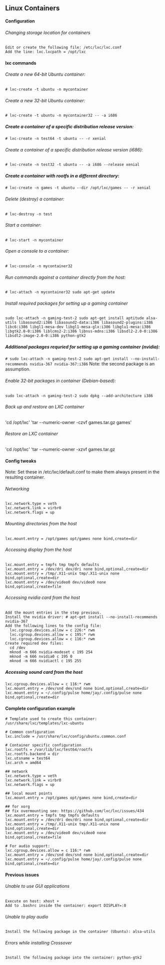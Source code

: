 ## Linux Containers

#### Configuration

###### Changing storage location for containers
    Edit or create the following file: /etc/lxc/lxc.conf
    Add the line: lxc.lxcpath = /opt/lxc

#### lxc commands

###### Create a new 64-bit Ubuntu container:
  `# lxc-create -t ubuntu -n mycontainer`

###### Create a new 32-bit Ubuntu container:
  `# lxc-create -t ubuntu -n mycontainer32 -- -a i686`

##### Create a container of a specific distribution release version:
  `# lxc-create -n test64 -t ubuntu -- -r xenial`

###### Create a container of a specific distribution release version (i686):
  `# lxc-create -n test32 -t ubuntu -- -a i686 --release xenial`

##### Create a container with rootfs in a different directory:
  `# lxc-create -n games -t ubuntu --dir /opt/lxc/games -- -r xenial`

###### Delete (destroy) a container:
  `# lxc-destroy -n test`

###### Start a container:
  `# lxc-start -n mycontainer`

###### Open a console to a container:
  `# lxc-console -n mycontainer32`

###### Run commands against a container directly from the host:
  `# lxc-attach -n mycontainer32 sudo apt-get update`

###### Install required packages for setting up a gaming container
  `sudo lxc-attach -n gaming-test-2 sudo apt-get install aptitude alsa-utils libasound2:i386 libasound2-data:i386 libasound2-plugins:i386 libc6:i386 libgl1-mesa-dev libgl1-mesa-glx:i386 libglu1-mesa:i386 libgtk2.0-0:i386 liblcms2-2:i386 libnss-mdns:i386 libsdl2-2.0-0:i386 libsdl2-image-2.0-0:i386 python-gtk2`

##### Additional packages requried for setting up a gaming container (nvidia):
  `# sudo lxc-attach -n gaming-test-2 sudo apt-get install --no-install-recommends nvidia-367 nvidia-367:i386` Note: the second package is an assumption.

###### Enable 32-bit packages in container (Debian-based):
  `sudo lxc-attach -n gaming-test-2 sudo dpkg --add-architecture i386`

###### Back up and restore an LXC container
  'cd /opt/lxc'
  'tar --numeric-owner -czvf games.tar.gz games'

###### Restore an LXC container
  'cd /opt/lxc'
  'tar --numeric-owner -xzvf games.tar.gz


#### Config tweaks

Note: Set these in /etc/lxc/default.conf to make them always present in the resulting container.

###### Networking
    lxc.network.type = veth
    lxc.network.link = virbr0
    lxc.network.flags = up

###### Mounting directories from the host
    lxc.mount.entry = /opt/games opt/games none bind,create=dir

###### Accessing display from the host
    lxc.mount.entry = tmpfs tmp tmpfs defaults
    lxc.mount.entry = /dev/dri dev/dri none bind,optional,create=dir
    lxc.mount.entry = /tmp/.X11-unix tmp/.X11-unix none bind,optional,create=dir
    lxc.mount.entry = /dev/video0 dev/video0 none bind,optional,create=file

###### Accessing nvidia card from the host
    Add the mount entries in the step previous.
    Install the nvidia driver: # apt-get install --no-install-recommends nvidia-367
    Add the following lines to the config file:
      lxc.cgroup.devices.allow = c 226:* rwm
      lxc.cgroup.devices.allow = c 195:* rwm
      lxc.cgroup.devices.allow = c 116:* rwm
    Create required dev files:
      cd /dev
      mknod -m 666 nvidia-modeset c 195 254
      mknod -m 666 nvidia0 c 195 0
      mknod -m 666 nvidiactl c 195 255

##### Accessing sound card from the host
    lxc.cgroup.devices.allow = c 116:* rwm
    lxc.mount.entry = /dev/snd dev/snd none bind,optional,create=dir
    lxc.mount.entry = ~/.config/pulse home/jay/.config/pulse none bind,optional,create=dir


#### Complete configuration example
    # Template used to create this container: /usr/share/lxc/templates/lxc-ubuntu

    # Common configuration
    lxc.include = /usr/share/lxc/config/ubuntu.common.conf

    # Container specific configuration
    lxc.rootfs = /var/lib/lxc/test64/rootfs
    lxc.rootfs.backend = dir
    lxc.utsname = test64
    lxc.arch = amd64

    ## network
    lxc.network.type = veth
    lxc.network.link = virbr0
    lxc.network.flags = up

    ## local mount points
    lxc.mount.entry = /opt/games opt/games none bind,create=dir

    ## for xorg
    ## fix overmounting see: https://github.com/lxc/lxc/issues/434
    lxc.mount.entry = tmpfs tmp tmpfs defaults
    lxc.mount.entry = /dev/dri dev/dri none bind,optional,create=dir
    lxc.mount.entry = /tmp/.X11-unix tmp/.X11-unix none bind,optional,create=dir
    lxc.mount.entry = /dev/video0 dev/video0 none bind,optional,create=file

    # For audio support:
    lxc.cgroup.devices.allow = c 116:* rwm
    lxc.mount.entry = /dev/snd dev/snd none bind,optional,create=dir
    lxc.mount.entry = ~/.config/pulse home/jay/.config/pulse none bind,optional,create=dir

#### Previous issues

###### Unable to use GUI applications
    Execute on host: xhost +
    Add to .bashrc inside the container: export DISPLAY=:0

###### Unable to play audio
    Install the following package in the container (Ubuntu): alsa-utils

###### Errors while installing Crossover
    Install the following package into the container: python-gtk2
